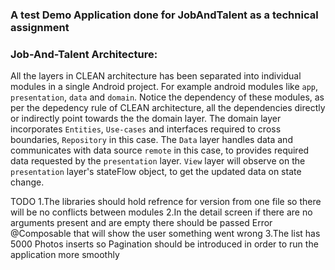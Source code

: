 ### A test Demo Application done for JobAndTalent as a technical assignment 

### Job-And-Talent Architecture:


All the layers in CLEAN architecture has been separated into individual modules in a single Android project. For example android modules like `app`, `presentation`, `data` and `domain`. Notice the dependency of these modules, as per the depedency rule of CLEAN architecture, all the dependencies directly or indirectly point towards the the domain layer. The domain layer incorporates `Entities`, `Use-cases` and interfaces required to cross boundaries, `Repository` in this case. The `Data` layer handles data and communicates with data source `remote` in this case, to provides required data requested by the `presentation` layer. `View` layer will observe on the `presentation` layer's stateFlow object, to get the updated data on state change.

TODO 
1.The libraries should hold refrence for version from one file so there will be no conflicts between modules
2.In the detail screen if there are no arguments present and are empty there should be passed Error @Composable that will show the user something went wrong
3.The list has 5000 Photos inserts so Pagination should be introduced in order to run the application more smoothly
